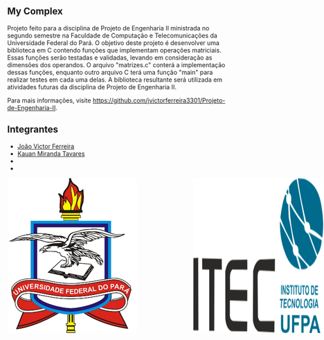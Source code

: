 ## My Complex

Projeto feito para a disciplina de Projeto de Engenharia II ministrada no segundo semestre na Faculdade de Computação e Telecomunicações da Universidade Federal do Pará. O objetivo deste projeto é desenvolver uma biblioteca em C contendo funções que implementam operações matriciais. Essas funções serão testadas e validadas, levando em consideração as dimensões dos operandos. O arquivo "matrizes.c" conterá a implementação dessas funções, enquanto outro arquivo C terá uma função "main" para realizar testes em cada uma delas. A biblioteca resultante será utilizada em atividades futuras da disciplina de Projeto de Engenharia II.

Para mais informações, visite https://github.com/jvictorferreira3301/Projeto-de-Engenharia-II.



## Integrantes

- [João Victor Ferreira](https://github.com/jvictorferreira3301) 
- [Kauan Miranda Tavares](https://github.com/kkauanjjk)
- 
- 
<div style="display: flex; justify-content: center;">
  <div style="display: flex; gap: 130px;">
    <img src="ufpa.png" alt="Texto alternativo" title="Título opcional" style="width: 300px;">
    <img src="itec.png" alt="Imagem 2" style="width: 500px;">
  </div>
</div>




 

